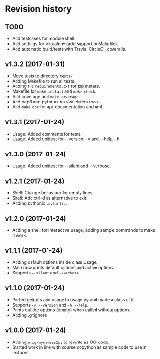 Revision history
===================

TODO
-------------------

* Add testcases for module shell.
* Add settings for virtualenv (add support to Makefile).
* Add automatic build/tests with Travis, CircleCI, coveralls.


v1.3.2 (2017-01-31)
-------------------

* Move tests to directory `tests/`
* Adding Makefile to run all tests.
* Adding file `requirements.txt` for pip installs.
* Makefile for `make install` and `make check`.
* Add coverage and `make coverage`.
* Add pep8 and pylint as test/validation tools.
* Add `make doc` for api-documentation and uml.


v1.3.1 (2017-01-24)
-------------------

* Usage: Added comments for tests.
* Usage: Added unittest for --version, -v and --help, -h.


v1.3.0 (2017-01-24)
-------------------

* Usage: Added unittest for --silent and --verbose.


v1.2.1 (2017-01-24)
-------------------

* Shell: Change behaviour for empty lines.
* Shell: Add ctrl-d as alternative to exit.
* Adding pythonic `.pylintrc`.


v1.2.0 (2017-01-24)
-------------------

* Adding a shell for interactive usage, adding sample commands to make it work.


v1.1.1 (2017-01-24)
-------------------

* Adding default options inside class Usage.
* Main now prints default options and active options.
* Supports `--silent` and `--verbose`.


v1.1.0 (2017-01-24)
-------------------

* Ported getopts and usage to usage.py and made a class of it.
* Supports `-v --version` and `-h --help`.
* Prints out the options (empty) when called without options.
* Adding .gitignore


v1.0.0 (2017-01-24)
-------------------

* Adding `orig/mynameis2py` to rewrite as OO-code.
* Started work in line with course oopython as sample code to use in lectures.
